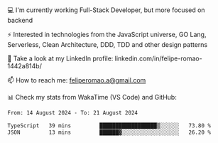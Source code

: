 💻 I'm currently working Full-Stack Developer, but more focused on backend

⚡ Interested in technologies from the JavaScript universe, GO Lang, Serverless, Clean Architecture, DDD, TDD and other design patterns

👥 Take a look at my LinkedIn profile: linkedin.com/in/felipe-romao-1442a814b/

📫 How to reach me: feliperomao.a@gmail.com

📊 Check my stats from WakaTime (VS Code) and GitHub:

<!--START_SECTION:waka-->

```txt
From: 14 August 2024 - To: 21 August 2024

TypeScript   39 mins         ██████████████████▒░░░░░░   73.80 %
JSON         13 mins         ██████▓░░░░░░░░░░░░░░░░░░   26.20 %
```

<!--END_SECTION:waka-->
